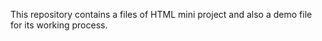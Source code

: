 This repository contains a files of HTML mini project and also a demo file for its working process.

